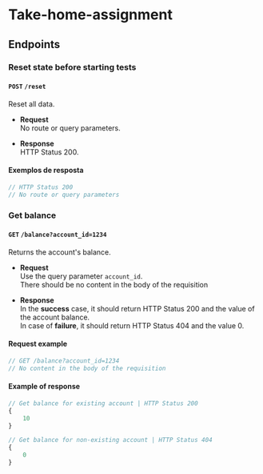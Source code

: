 # Take-home-assignment

## **Endpoints**

### **Reset state before starting tests**

#### `POST` `/reset`

Reset all data.

-   **Request**  
    No route or query parameters.

-   **Response**  
    HTTP Status 200.  

#### **Exemplos de resposta**

```javascript
// HTTP Status 200
// No route or query parameters
```

### **Get balance**

#### `GET` `/balance?account_id=1234`

Returns the account's balance.

-   **Request**  
    Use the query parameter `account_id`.  
    There should be no content in the body of the requisition

-   **Response**  
    In the **success** case, it should return HTTP Status 200 and the value of the account balance.  
    In case of **failure**, it should return HTTP Status 404 and the value 0. 

#### **Request example**
```javascript
// GET /balance?account_id=1234
// No content in the body of the requisition
```

#### **Example of response**

```javascript
// Get balance for existing account | HTTP Status 200  
{
    10
}
```
```javascript
// Get balance for non-existing account | HTTP Status 404
{
    0
}
```